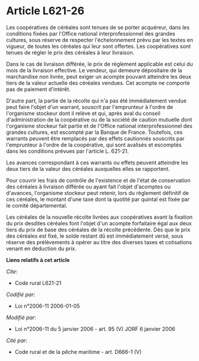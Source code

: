 # Article L621-26

Les coopératives de céréales sont tenues de se porter acquéreur, dans les conditions fixées par l'Office national
interprofessionnel des grandes cultures, sous réserve de respecter l'échelonnement prévu par les textes en vigueur, de toutes
les céréales qui leur sont offertes. Les coopératives sont tenues de régler le prix des céréales à leur livraison.

Dans le cas de livraison différée, le prix de règlement applicable est celui du mois de la livraison effective. Le vendeur,
qui demeure dépositaire de la marchandise non livrée, peut exiger un acompte pouvant atteindre les deux tiers de la valeur
actuelle des céréales vendues. Cet acompte ne comporte pas de paiement d'intérêt.

D'autre part, la partie de la récolte qui n'a pas été immédiatement vendue peut faire l'objet d'un warrant, souscrit par
l'emprunteur à l'ordre de l'organisme stockeur dont il relève et qui, après aval du conseil d'administration de la
coopérative ou de la société de caution mutuelle dont l'organisme stockeur fait partie et de l'Office national
interprofessionnel des grandes cultures, est escompté par la Banque de France. Toutefois, ces warrants peuvent être remplacés
par des effets cautionnés souscrits par l'emprunteur à l'ordre de la coopérative, qui sont avalisés et escomptés dans les
conditions prévues par l'article L. 621-21.

Les avances correspondant à ces warrants ou effets peuvent atteindre les deux tiers de la valeur des céréales auxquelles
elles se rapportent.

Pour couvrir les frais de contrôle de l'existence et de l'état de conservation des céréales à livraison différée ou ayant
fait l'objet d'acomptes ou d'avances, l'organisme stockeur peut retenir, lors du règlement définitif de ces céréales, le
montant d'une taxe dont la quotité par quintal est fixée par le comité départemental.

Les céréales de la nouvelle récolte livrées aux coopératives avant la fixation du prix desdites céréales font l'objet d'un
acompte forfaitaire égal aux deux tiers du prix de base des céréales de la récolte précédente. Dès que le prix des céréales
est fixé, le solde restant dû est immédiatement versé, sous réserve des prélèvements à opérer au titre des diverses taxes et
cotisations venant en déduction du prix.

**Liens relatifs à cet article**

_Cite_:

  - Code rural L621-21

_Codifié par_:

  - Loi n°2006-11 2006-01-05

_Modifié par_:

  - Loi n°2006-11 du 5 janvier 2006 - art. 95 (V) JORF 6 janvier 2006

_Cité par_:

  - Code rural et de la pêche maritime - art. D666-1 (V)
